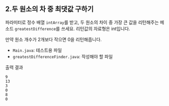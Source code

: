 ## 2.두 원소의 차 중 최댓값 구하기

파라미터로 정수 배열 `intArray`를 받고, 두 원소의 차이 중 가장 큰 값을 리턴해주는 메소드 `greatestDifference`를 쓰세요. 리턴값의 자료형은 int입니다.

만약 원소 개수가 2개보다 작으면 0을 리턴해줍니다.

- `Main.java`: 테스트용 파일
- `greatestDifferenceFinder.java`: 작성해야 할 파일

출력 결과
```shell
9
13
3
0
8
0
```